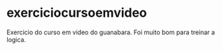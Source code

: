 # exerciciocursoemvideo
 Exercicio do curso em video do guanabara.
 Foi muito bom para treinar a logica.
